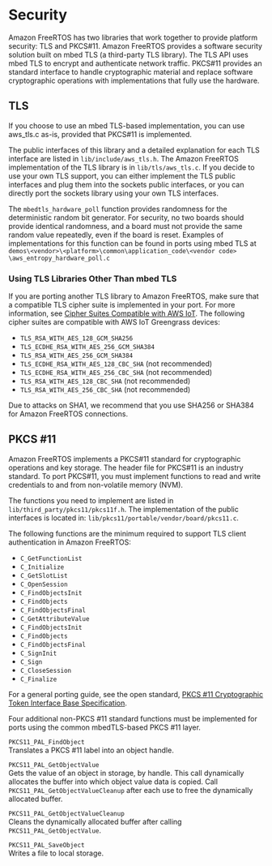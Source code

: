 # Security<a name="porting-security"></a>

Amazon FreeRTOS has two libraries that work together to provide platform security: TLS and PKCS\#11\. Amazon FreeRTOS provides a software security solution built on mbed TLS \(a third\-party TLS library\)\. The TLS API uses mbed TLS to encrypt and authenticate network traffic\. PKCS\#11 provides an standard interface to handle cryptographic material and replace software cryptographic operations with implementations that fully use the hardware\.

## TLS<a name="porting-security-tls"></a>

If you choose to use an mbed TLS\-based implementation, you can use aws\_tls\.c as\-is, provided that PKCS\#11 is implemented\.

The public interfaces of this library and a detailed explanation for each TLS interface are listed in `lib/include/aws_tls.h`\. The Amazon FreeRTOS implementation of the TLS library is in `lib/tls/aws_tls.c`\. If you decide to use your own TLS support, you can either implement the TLS public interfaces and plug them into the sockets public interfaces, or you can directly port the sockets library using your own TLS interfaces\.

The `mbedtls_hardware_poll` function provides randomness for the deterministic random bit generator\. For security, no two boards should provide identical randomness, and a board must not provide the same random value repeatedly, even if the board is reset\. Examples of implementations for this function can be found in ports using mbed TLS at `demos\<vendor>\<platform>\common\application_code\<vendor code> \aws_entropy_hardware_poll.c`

### Using TLS Libraries Other Than mbed TLS<a name="porting-security-other"></a>

If you are porting another TLS library to Amazon FreeRTOS, make sure that a compatible TLS cipher suite is implemented in your port\. For more information, see [Cipher Suites Compatible with AWS IoT](http://docs.aws.amazon.com/iot/latest/developerguide/iot-security-identity.html)\. The following cipher suites are compatible with AWS IoT Greengrass devices:
+ `TLS_RSA_WITH_AES_128_GCM_SHA256`
+ `TLS_ECDHE_RSA_WITH_AES_256_GCM_SHA384`
+ `TLS_RSA_WITH_AES_256_GCM_SHA384`
+ `TLS_ECDHE_RSA_WITH_AES_128_CBC_SHA` \(not recommended\)
+ `TLS_ECDHE_RSA_WITH_AES_256_CBC_SHA` \(not recommended\)
+ `TLS_RSA_WITH_AES_128_CBC_SHA` \(not recommended\)
+ `TLS_RSA_WITH_AES_256_CBC_SHA` \(not recommended\)

Due to attacks on SHA1, we recommend that you use SHA256 or SHA384 for Amazon FreeRTOS connections\.

## PKCS \#11<a name="porting-security-pkcs"></a>

Amazon FreeRTOS implements a PKCS\#11 standard for cryptographic operations and key storage\. The header file for PKCS\#11 is an industry standard\. To port PKCS\#11, you must implement functions to read and write credentials to and from non\-volatile memory \(NVM\)\. 

The functions you need to implement are listed in `lib/third_party/pkcs11/pkcs11f.h`\. The implementation of the public interfaces is located in: `lib/pkcs11/portable/vendor/board/pkcs11.c`\.

The following functions are the minimum required to support TLS client authentication in Amazon FreeRTOS:
+ `C_GetFunctionList`
+ `C_Initialize`
+ `C_GetSlotList`
+ `C_OpenSession`
+ `C_FindObjectsInit`
+ `C_FindObjects`
+ `C_FindObjectsFinal`
+ `C_GetAttributeValue`
+ `C_FindObjectsInit`
+ `C_FindObjects`
+ `C_FindObjectsFinal`
+ `C_SignInit`
+ `C_Sign`
+ `C_CloseSession`
+ `C_Finalize`

For a general porting guide, see the open standard, [PKCS \#11 Cryptographic Token Interface Base Specification](http://docs.oasis-open.org/pkcs11/pkcs11-base/v2.40/os/pkcs11-base-v2.40-os.html)\.

Four additional non\-PKCS \#11 standard functions must be implemented for ports using the common mbedTLS\-based PKCS \#11 layer\.

`PKCS11_PAL_FindObject`  
Translates a PKCS \#11 label into an object handle\.

`PKCS11_PAL_GetObjectValue`  
Gets the value of an object in storage, by handle\. This call dynamically allocates the buffer into which object value data is copied\. Call `PKCS11_PAL_GetObjectValueCleanup` after each use to free the dynamically allocated buffer\. 

`PKCS11_PAL_GetObjectValueCleanup`  
Cleans the dynamically allocated buffer after calling `PKCS11_PAL_GetObjectValue`\. 

`PKCS11_PAL_SaveObject`  
Writes a file to local storage\.
